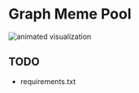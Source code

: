 # Graph Meme Pool

![animated visualization](https://github.com/karlo-babic/graph-meme-pool/blob/main/semantic_space_evolution.gif)

## TODO
- requirements.txt